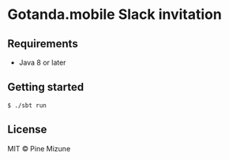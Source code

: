 # Gotanda.mobile Slack invitation

## Requirements

- Java 8 or later

## Getting started

```
$ ./sbt run
```

## License
MIT &copy; Pine Mizune
